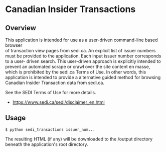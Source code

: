 # Canadian Insider Transactions
## Overview
This application is intended for use as a user-driven command-line based browser  
of transaction view pages from sedi.ca. An explicit list of issuer numbers must 
be provided to the application. Each input issuer number corresponds to a user-
driven search. This user-driven approach is explicitly intended to prevent an 
automated scrape or crawl over the site content en masse, which is prohibited by 
the sedi.ca Terms of Use. In other words, this application is intended to 
provide a alternative guided method for browsing Canadian Insider Transaction 
data from sedi.ca. 

See the SEDI Terms of Use for more details.

* https://www.sedi.ca/sedi/disclaimer_en.html

## Usage
    $ python sedi_transactions issuer_num...

The resulting HTML (if any) will be downloaded to the /output 
directory beneath the application's root directory.